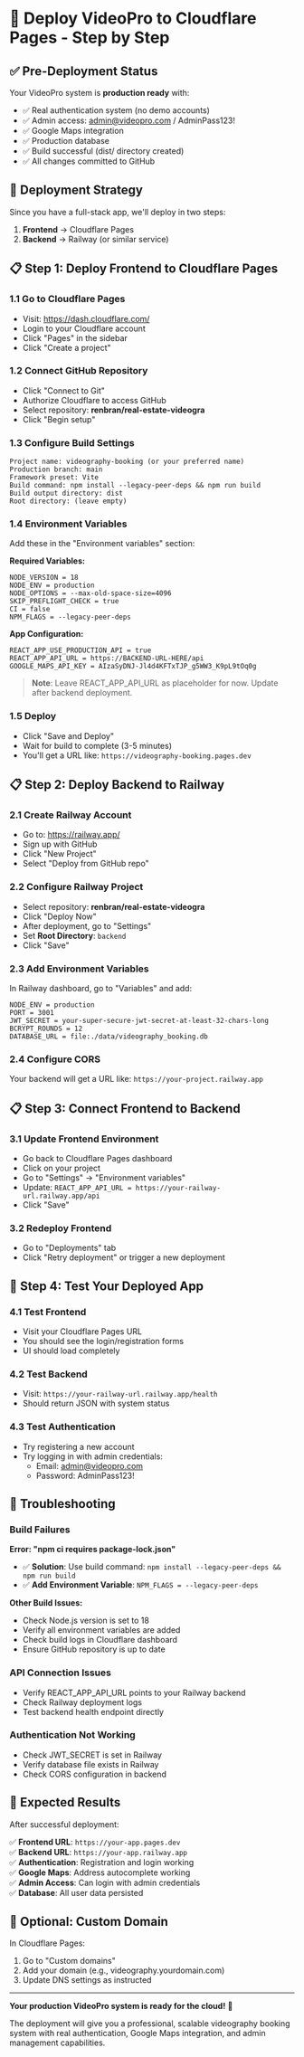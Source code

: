 # 🚀 Deploy VideoPro to Cloudflare Pages - Step by Step

## ✅ Pre-Deployment Status

Your VideoPro system is **production ready** with:
- ✅ Real authentication system (no demo accounts)
- ✅ Admin access: admin@videopro.com / AdminPass123!
- ✅ Google Maps integration
- ✅ Production database
- ✅ Build successful (dist/ directory created)
- ✅ All changes committed to GitHub

## 🎯 Deployment Strategy

Since you have a full-stack app, we'll deploy in two steps:
1. **Frontend** → Cloudflare Pages 
2. **Backend** → Railway (or similar service)

## 📋 Step 1: Deploy Frontend to Cloudflare Pages

### 1.1 Go to Cloudflare Pages
- Visit: https://dash.cloudflare.com/
- Login to your Cloudflare account
- Click "Pages" in the sidebar
- Click "Create a project"

### 1.2 Connect GitHub Repository
- Click "Connect to Git"
- Authorize Cloudflare to access GitHub
- Select repository: **renbran/real-estate-videogra**
- Click "Begin setup"

### 1.3 Configure Build Settings
```
Project name: videography-booking (or your preferred name)
Production branch: main
Framework preset: Vite
Build command: npm install --legacy-peer-deps && npm run build
Build output directory: dist
Root directory: (leave empty)
```

### 1.4 Environment Variables
Add these in the "Environment variables" section:

**Required Variables:**
```
NODE_VERSION = 18
NODE_ENV = production  
NODE_OPTIONS = --max-old-space-size=4096
SKIP_PREFLIGHT_CHECK = true
CI = false
NPM_FLAGS = --legacy-peer-deps
```

**App Configuration:**
```
REACT_APP_USE_PRODUCTION_API = true
REACT_APP_API_URL = https://BACKEND-URL-HERE/api
GOOGLE_MAPS_API_KEY = AIzaSyDNJ-Jl4d4KFTxTJP_g5WW3_K9pL9tOq0g
```

> **Note**: Leave REACT_APP_API_URL as placeholder for now. Update after backend deployment.

### 1.5 Deploy
- Click "Save and Deploy"
- Wait for build to complete (3-5 minutes)
- You'll get a URL like: `https://videography-booking.pages.dev`

## 📋 Step 2: Deploy Backend to Railway

### 2.1 Create Railway Account
- Go to: https://railway.app/
- Sign up with GitHub
- Click "New Project"
- Select "Deploy from GitHub repo"

### 2.2 Configure Railway Project
- Select repository: **renbran/real-estate-videogra**
- Click "Deploy Now"
- After deployment, go to "Settings"
- Set **Root Directory**: `backend`
- Click "Save"

### 2.3 Add Environment Variables
In Railway dashboard, go to "Variables" and add:

```
NODE_ENV = production
PORT = 3001
JWT_SECRET = your-super-secure-jwt-secret-at-least-32-chars-long
BCRYPT_ROUNDS = 12
DATABASE_URL = file:./data/videography_booking.db
```

### 2.4 Configure CORS
Your backend will get a URL like: `https://your-project.railway.app`

## 📋 Step 3: Connect Frontend to Backend

### 3.1 Update Frontend Environment
- Go back to Cloudflare Pages dashboard
- Click on your project
- Go to "Settings" → "Environment variables"
- Update: `REACT_APP_API_URL = https://your-railway-url.railway.app/api`
- Click "Save"

### 3.2 Redeploy Frontend
- Go to "Deployments" tab
- Click "Retry deployment" or trigger a new deployment

## 🎯 Step 4: Test Your Deployed App

### 4.1 Test Frontend
- Visit your Cloudflare Pages URL
- You should see the login/registration forms
- UI should load completely

### 4.2 Test Backend
- Visit: `https://your-railway-url.railway.app/health`
- Should return JSON with system status

### 4.3 Test Authentication
- Try registering a new account
- Try logging in with admin credentials:
  - Email: admin@videopro.com
  - Password: AdminPass123!

## 🔧 Troubleshooting

### Build Failures

**Error: "npm ci requires package-lock.json"**
- ✅ **Solution**: Use build command: `npm install --legacy-peer-deps && npm run build`
- ✅ **Add Environment Variable**: `NPM_FLAGS = --legacy-peer-deps`

**Other Build Issues:**
- Check Node.js version is set to 18
- Verify all environment variables are added
- Check build logs in Cloudflare dashboard
- Ensure GitHub repository is up to date

### API Connection Issues
- Verify REACT_APP_API_URL points to your Railway backend
- Check Railway deployment logs
- Test backend health endpoint directly

### Authentication Not Working
- Check JWT_SECRET is set in Railway
- Verify database file exists in Railway
- Check CORS configuration in backend

## 🎉 Expected Results

After successful deployment:

✅ **Frontend URL**: `https://your-app.pages.dev`  
✅ **Backend URL**: `https://your-app.railway.app`  
✅ **Authentication**: Registration and login working  
✅ **Google Maps**: Address autocomplete working  
✅ **Admin Access**: Can login with admin credentials  
✅ **Database**: All user data persisted  

## 🌟 Optional: Custom Domain

In Cloudflare Pages:
1. Go to "Custom domains"
2. Add your domain (e.g., videography.yourdomain.com)
3. Update DNS settings as instructed

---

**Your production VideoPro system is ready for the cloud!** 🚀

The deployment will give you a professional, scalable videography booking system with real authentication, Google Maps integration, and admin management capabilities.